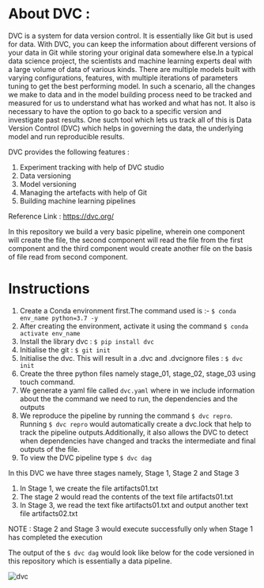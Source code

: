 # About DVC :
DVC is a system for data version control. It is essentially like Git but is used for data. With DVC, you can keep the information about different versions of your data in Git while storing your original data somewhere else.In a typical data science project, the scientists and machine learning experts deal with a large volume of data of various kinds. There are multiple models built with varying configurations, features, with multiple iterations of parameters tuning to get the best performing model. In such a scenario, all the changes we make to data and in the model building process need to be tracked and measured for us to understand what has worked and what has not. It also is necessary to have the option to go back to a specific version and investigate past results. One such tool which lets us track all of this is Data Version Control (DVC) which helps in governing the data, the underlying model and run reproducible results.

DVC provides the following features :
1. Experiment tracking with help of DVC studio
2. Data versioning
3. Model versioning
4. Managing the artefacts with help of Git
5. Building machine learning pipelines

Reference Link : https://dvc.org/

In this repository we build a very basic pipeline, wherein one component will create the file, the second component will read the file from the first component and the third component would create another file on the basis of file read from second component.

# Instructions

1. Create a Conda environment first.The command used is :- `$ conda env_name python=3.7 -y`
2. After creating the environment, activate it using the command `$ conda activate env_name`
3. Install the library dvc : `$ pip install dvc`
4. Initialise the git : `$ git init`
5. Initialise the dvc. This will result in a .dvc and .dvcignore files : `$ dvc init`
7. Create the three python files namely stage_01, stage_02, stage_03 using touch command.
8. We generate a yaml file called `dvc.yaml` where in we include information about the the command we need to run, the dependencies and the outputs
9. We reproduce the pipeline by running the command `$ dvc repro`. Running `$ dvc repro` would automatically create a dvc.lock that help to track the pipeline outputs.Additionally, it also allows the DVC to detect when dependencies have changed and tracks the intermediate and final outputs of the file.
10. To view the DVC pipeline type `$ dvc dag`

In this DVC we have three stages namely, Stage 1, Stage 2 and Stage 3

1. In Stage 1, we create the file artifacts01.txt
2. The stage 2 would read the contents of the text file artifacts01.txt
3. In Stage 3, we read the text fike artifacts01.txt and output another text file artifacts02.txt

NOTE : Stage 2 and Stage 3 would execute successfully only when Stage 1 has completed the execution

The output of the `$ dvc dag` would look like below for the code versioned in this repository which is essentially a data pipeline.

![dvc](https://user-images.githubusercontent.com/45694329/134889028-561dd3e0-97c1-4d76-8c24-6865a479dc9a.png)

